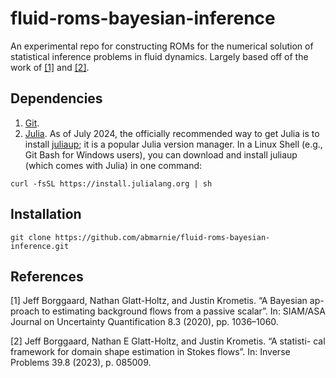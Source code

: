 # fluid-roms-bayesian-inference
An experimental repo for constructing ROMs for the numerical solution of statistical inference problems in fluid dynamics. Largely based off of the work of [[1]](#1) and [[2]](#2).

## Dependencies

1. [Git](https://git-scm.com/downloads). 
2. [Julia](https://julialang.org/). As of July 2024, the officially recommended way to get Julia is to install [juliaup](https://github.com/JuliaLang/juliaup); it is a popular Julia version manager. In a Linux Shell (e.g., Git Bash for Windows users), you can download and install juliaup (which comes with Julia) in one command:

`curl -fsSL https://install.julialang.org | sh`

## Installation

`git clone https://github.com/abmarnie/fluid-roms-bayesian-inference.git`

## References

<a id="1">[1]</a>
Jeff Borggaard, Nathan Glatt-Holtz, and Justin Krometis. “A Bayesian ap-
proach to estimating background flows from a passive scalar”. In: SIAM/ASA
Journal on Uncertainty Quantification 8.3 (2020), pp. 1036–1060.

<a id="2">[2]</a>
Jeff Borggaard, Nathan E Glatt-Holtz, and Justin Krometis. “A statisti-
cal framework for domain shape estimation in Stokes flows”. In: Inverse
Problems 39.8 (2023), p. 085009.
